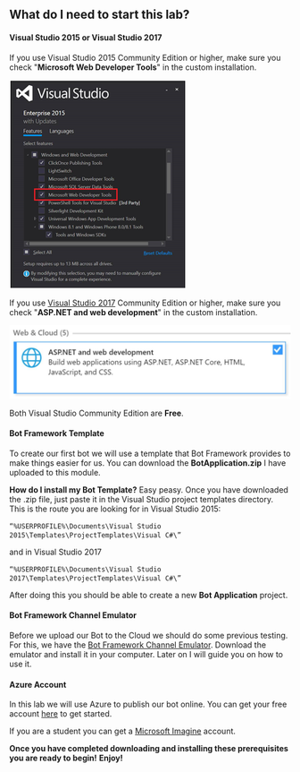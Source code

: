 ## What do I need to start this lab?
#### Visual Studio 2015 or Visual Studio 2017

If you use Visual Studio 2015 Community Edition or higher, make sure you check "__Microsoft Web Developer Tools__" in the custom installation.

![](images/mod0_1.jpg)

If you use [Visual Studio 2017](https://www.visualstudio.com/thank-you-downloading-visual-studio/?sku=Community&rel=15) Community Edition or higher, make sure you check "__ASP.NET and web development__" in the custom installation.

![](images/mod0_2.jpg)

Both Visual Studio Community Edition are **Free**.

#### Bot Framework Template
To create our first bot we will use a template that Bot Framework provides to make things easier for us. 
You can download the __BotApplication.zip__ I have uploaded to this module.

**How do I install my Bot Template?**
Easy peasy. Once you have downloaded the .zip file, just paste it in the Visual Studio project templates directory.
This is the route you are looking for in Visual Studio 2015: 
```
“%USERPROFILE%\Documents\Visual Studio 2015\Templates\ProjectTemplates\Visual C#\”
```
and in Visual Studio 2017 
```
“%USERPROFILE%\Documents\Visual Studio 2017\Templates\ProjectTemplates\Visual C#\”
```

After doing this you should be able to create a new **Bot Application** project.

#### Bot Framework Channel Emulator
Before we upload our Bot to the Cloud we should do some previous testing. For this, we have the  [Bot Framework Channel Emulator](https://docs.botframework.com/en-us/tools/bot-framework-emulator/). Download the emulator and install it in your computer. Later on I will guide you on how to use it.

#### Azure Account
In this lab we will use Azure to publish our bot online.
You can get your free account [here](https://azure.microsoft.com/en-us/offers/ms-azr-0044p/) to get started.

If you are a student you can get a [Microsoft Imagine](https://azure.microsoft.com/en-us/pricing/member-offers/imagine/) account.


**Once you have completed downloading and installing these prerequisites you are ready to begin!**
**Enjoy!**